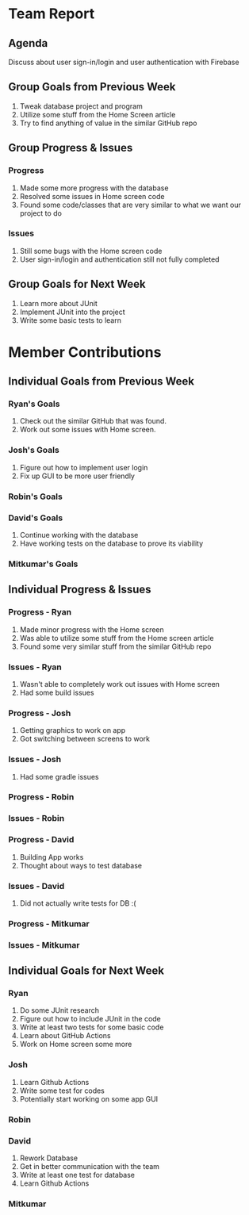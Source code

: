 # Team Report

## Agenda
Discuss about user sign-in/login and user authentication with Firebase
## Group Goals from Previous Week
1. Tweak database project and program
2. Utilize some stuff from the Home Screen article
3. Try to find anything of value in the similar GitHub repo

## Group Progress & Issues
### Progress
1. Made some more progress with the database
2. Resolved some issues in Home screen code
3. Found some code/classes that are very similar to what we want our project to do
### Issues
1. Still some bugs with the Home screen code
2. User sign-in/login and authentication still not fully completed 
## Group Goals for Next Week
1. Learn more about JUnit
2. Implement JUnit into the project
3. Write some basic tests to learn
# Member Contributions

## Individual Goals from Previous Week
### Ryan's Goals
1. Check out the similar GitHub that was found.
2. Work out some issues with Home screen.  
### Josh's Goals
1. Figure out how to implement user login
2. Fix up GUI to be more user friendly
### Robin's Goals

### David's Goals
1. Continue working with the database
2. Have working tests on the database to prove its viability
### Mitkumar's Goals

## Individual Progress & Issues
### Progress - Ryan
1. Made minor progress with the Home screen
2. Was able to utilize some stuff from the Home screen article
3. Found some very similar stuff from the similar GitHub repo
### Issues - Ryan
1. Wasn't able to completely work out issues with Home screen
2. Had some build issues
### Progress - Josh
1. Getting graphics to work on app
2. Got switching between screens to work
### Issues - Josh
1. Had some gradle issues
### Progress - Robin

### Issues - Robin

### Progress - David
1. Building App works
2. Thought about ways to test database

### Issues - David
1. Did not actually write tests for DB :(

### Progress - Mitkumar
  
### Issues - Mitkumar
  
## Individual Goals for Next Week
### Ryan
1. Do some JUnit research
2. Figure out how to include JUnit in the code
3. Write at least two tests for some basic code
4. Learn about GitHub Actions
5. Work on Home screen some more   
### Josh
1. Learn Github Actions
2. Write some test for codes
3. Potentially start working on some app GUI

### Robin

### David
1. Rework Database
2. Get in better communication with the team
3. Write at least one test for database
4. Learn Github Actions
   
### Mitkumar
